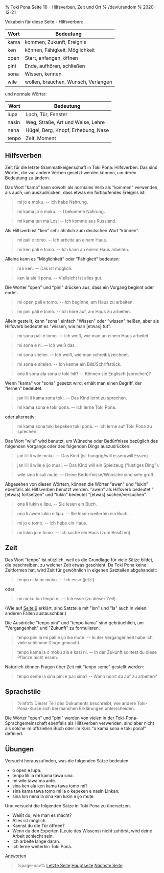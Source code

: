 % Toki Pona Seite 10 - Hilfsverben, Zeit und Ort
% /dev/urandom
% 2020-12-21

Vokabeln für diese Seite - Hilfsverben:

| Wort  | Bedeutung                           |
|-------|-------------------------------------|
| kama  | kommen, Zukunft, Ereignis           |
| ken   | können, Fähigkeit, Möglichkeit      |
| open  | Start, anfangen, öffnen             |
| pini  | Ende, aufhören, schließen           |
| sona  | Wissen, kennen                      |
| wile  | wollen, brauchen, Wunsch, Verlangen |

und normale Wörter:

| Wort  | Bedeutung                          |
|-------|------------------------------------|
| lupa  | Loch, Tür, Fenster                 |
| nasin | Weg, Straße, Art und Weise, Lehre  |
| nena  | Hügel, Berg, Knopf, Erhebung, Nase |
| tenpo | Zeit, Moment                       |

## Hilfsverben

Zeit für die letzte Grammatikeigenschaft in Toki Pona: Hilfsverben. Das sind 
Wörter, die vor andere Verben gesetzt werden können, um deren Bedeutung zu 
ändern.

Das Wort "kama" kann sowohl als normales Verb als "kommen" verwenden, als auch, 
um auszudrücken, dass etwas ein fortlaufendes Ereignis ist:

> mi jo e moku. -- Ich habe Nahrung.
>
> mi kama jo e moku. -- I bekomme Nahrung.

> mi kama tan ma Losi -- Ich komme aus Russland.

Als Hilfsverb ist "ken" sehr ähnlich zum deutschen Wort "können":

> mi pali e tomo. -- Ich arbeite an einem Haus.
>
> mi ken pali e tomo. -- Ich kann an einem Haus arbeiten.

Alleine kann es "Möglichkeit" oder "Fähigkeit" bedeuten:

> ni li ken. -- Das ist möglich.

> ken la ale li pona. -- Vielleicht ist alles gut.

Die Wörter "open" und "pini" drücken aus, dass ein Vorgang beginnt oder endet.

> mi open pali e tomo. -- Ich beginne, am Haus zu arbeiten.

> mi pini pali e tomo. -- Ich höre auf, am Haus zu arbeiten.

Allein gestellt, kann "sona" einfach "Wissen" oder "wissen" heißen, aber als 
Hilfsverb bedeutet es "wissen, wie man [etwas] tut":

> mi sona pali e tomo. -- Ich weiß, wie man an einem Haus arbeitet.

> mi sona e ni. -- Ich weiß das.

> mi sona sitelen. -- Ich weiß, wie man schreibt/zeichnet.

> mi sona e sitelen. -- Ich kenne ein Bild/Schriftstück.

> ona li sona ala sona e toki Inli? -- Können sie Englisch (sprechen)?

Wenn "kama" vor "sona" gesetzt wird, erhält man einen Begriff, der "lernen"
bedeutet:

> jan lili li kama sona toki. -- Das Kind lernt zu sprechen.

> mi kama sona e toki pona. -- Ich lerne Toki Pona. 

oder alternativ:

> mi kama sona toki kepeken toki pona. -- Ich lerne auf Toki Pona zu sprechen.

Das Wort "wile" wird benutzt, um Wünsche oder Bedürfnisse bezüglich des 
folgenden Vorgangs oder des folgenden Dings auszudrücken.

> jan lili li wile moku. -- Das Kind (ist hungrig/will essen/will Essen).

> jan lili li wile e ijo musi. -- Das Kind will ein Spielzeug ("lustiges Ding").

> wile sina li suli mute. -- Deine Bedürfnisse/Wünsche sind sehr groß.

Abgesehen von diesen Wörtern, können die Wörter "awen" und "lukin" ebenfalls 
als Hilfsverben benutzt werden. "awen" als Hilfsverb bedeutet "[etwas] 
fortsetzen" und "lukin" bedeutet "[etwas] suchen/versuchen".

> ona li lukin e lipu. -- Sie lesen ein Buch.

> ona li awen lukin e lipu. -- Sie lesen weiterhin ein Buch.

> mi jo e tomo. -- Ich habe ein Haus.

> mi lukin jo e tomo. -- Ich suche ein Haus (zum Besitzen).

## Zeit

Das Wort "tenpo" ist nützlich, weil es die Grundlage für viele Sätze bildet, die 
beschreiben, zu welcher Zeit etwas geschieht. Da Toki Pona keine Zeitformen hat, 
wird Zeit für gewöhnlich in eigenen Satzteilen abgehandelt:

> tenpo ni la mi moku. -- Ich esse (jetzt).

oder 

> mi moku lon tenpo ni. -- Ich esse (zu dieser Zeit).

(Wie auf [Seite 9](de/9) erklärt, sind Satzteile mit "lon" und "la" auch in
vielen anderen Fällen austauschbar.)

Die Ausdrücke "tenpo pini" und "tenpo kama" sind gebräuchlich, um "Vergangenheit" 
und "Zukunft" zu formulieren.

> tenpo pini la mi pali e ijo ike mute. -- In der Vergangenheit habe ich viele 
> schlimme Dinge gemacht.

> tenpo kama la o moku ala e kasi ni. -- In der Zukunft solltest du diese Pflanze 
> nicht essen.

Natürlich können Fragen über Zeit mit "tenpo seme" gestellt werden:

> tenpo seme la sina pini e pali sina? -- Wann hörst du auf zu arbeiten?

## Sprachstile

> %info%
> Dieser Teil des Dokuments beschreibt, wie andere Toki-Pona-Kurse sich bei 
> manchen Erklärungen unterscheiden.

Die Wörter "open" und "pini" werden von vielen in der Toki-Pona-Sprachgemeinschaft 
ebenfalls als Hilfsverben verwenden, sind aber nicht als solche im offiziellen 
Buch oder im Kurs "o kama sona e toki pona!" definiert.

## Übungen

Versucht herauszufinden, was die folgenden Sätze bedeuten.

* o open e lupa. 
* tenpo lili la mi kama tawa sina.
* mi wile tawa ma ante.
* sina ken ala ken kama tawa tomo mi?
* sina kama tawa tomo mi la o kepeken e nasin Linkan.
* sina lon nena la sina ken lukin e ijo mute.

Und versucht die folgenden Sätze in Toki Pona zu übersetzen.

* Weißt du, wie man es macht? 
* Alles ist möglich. 
* Kannst du die Tür öffnen?
* Wenn du den Experten (Leute des Wissens) nicht zuhörst, wird deine Arbeit schlecht sein.
* Ich arbeite lange daran.
* Ich lerne weiterhin Toki Pona.

[Antworten](de/answers#p10)

> %page-nav%
> [Letzte Seite](de/9)
> [Hauptseite](de)
> [Nächste Seite](de/11)
